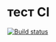 ﻿# тест CI
[![Build status](https://ci.appveyor.com/api/projects/status/dpep7yx0mrkxqnb4?svg=true)](https://ci.appveyor.com/project/greysky007/testci)